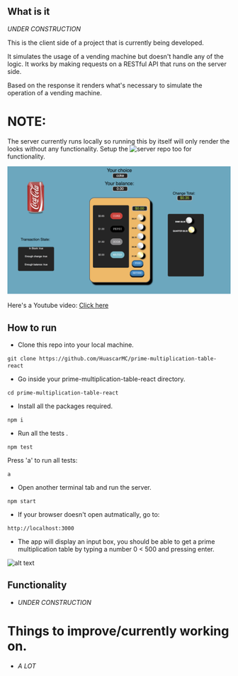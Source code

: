 ## What is it

*UNDER CONSTRUCTION*

This is the client side of a project that is currently being developed.

It simulates the usage of a vending machine but doesn't handle any of the logic. It works by making
requests on a RESTful API that runs on the server side.

Based on the response it renders what's necessary to simulate the operation of a vending machine.

# NOTE:
The server currently runs locally so running this by itself will only render the looks without any functionality.
Setup the ![server repo](https://github.com/HuascarMC/vending-machine-rest-api) too for functionality.

![alt-text](/src/images/vm-example.png)

Here's a Youtube video:
[Click here](https://www.youtube.com/watch?v=CIPDGBx8jxQ)

## How to run

- Clone this repo into your local machine.
```
git clone https://github.com/HuascarMC/prime-multiplication-table-react
```
- Go inside your prime-multiplication-table-react directory.
```
cd prime-multiplication-table-react
```
- Install all the packages required.
```
npm i
```
- Run all the tests .
```
npm test
```
Press 'a' to run all tests:
```
a
```
- Open another terminal tab and run the server.
```
npm start
```
- If your browser doesn't open autmatically, go to:
```
http://localhost:3000
```
- The app will display an input box, you should be able to get a prime multiplication table by typing a number 0 < 500
and pressing enter.

![alt text](images/screenshot.png)

## Functionality

- *UNDER CONSTRUCTION*


# Things to improve/currently working on.

- *A LOT*
